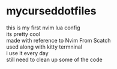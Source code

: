 # mycurseddotfiles
this is my first nvim lua config  
its pretty cool  
made with reference to Nvim From Scatch  
used along with kitty termninal  
i use it every day   
still need to clean up some of the code  
